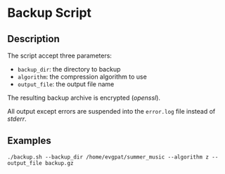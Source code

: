 # Backup Script

## Description

The script accept three parameters:
- `backup_dir`: the directory to backup
- `algorithm`: the compression algorithm to use
- `output_file`: the output file name

The resulting backup archive is encrypted (*openssl*).

All output except errors are suspended into the `error.log` file instead of *stderr*.

## Examples
```
./backup.sh --backup_dir /home/evgpat/summer_music --algorithm z --output_file backup.gz
```
